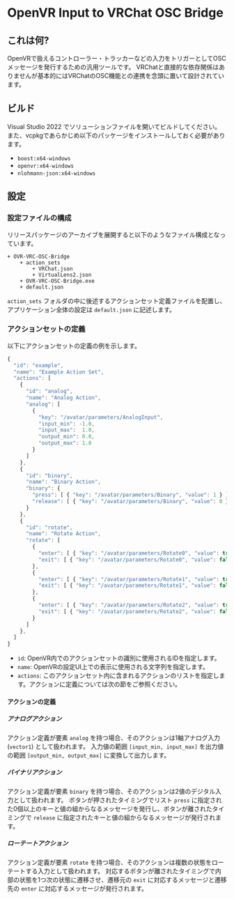 OpenVR Input to VRChat OSC Bridge
====


## これは何?
OpenVRで扱えるコントローラー・トラッカーなどの入力をトリガーとしてOSCメッセージを発行するための汎用ツールです。
VRChatと直接的な依存関係はありませんが基本的にはVRChatのOSC機能との連携を念頭に置いて設計されています。


## ビルド
Visual Studio 2022 でソリューションファイルを開いてビルドしてください。
また、vcpkgであらかじめ以下のパッケージをインストールしておく必要があります。

- `boost:x64-windows`
- `openvr:x64-windows`
- `nlohmann-json:x64-windows`


## 設定

### 設定ファイルの構成
リリースパッケージのアーカイブを展開すると以下のようなファイル構成となっています。

```
+ OVR-VRC-OSC-Bridge
    + action_sets
        + VRChat.json
        + VirtualLens2.json
    + OVR-VRC-OSC-Bridge.exe
    + default.json
```

`action_sets` フォルダの中に後述するアクションセット定義ファイルを配置し、アプリケーション全体の設定は `default.json` に記述します。

### アクションセットの定義
以下にアクションセットの定義の例を示します。

```javascript
{
  "id": "example",
  "name": "Example Action Set",
  "actions": [
    {
      "id": "analog",
      "name": "Analog Action",
      "analog": [
        {
          "key": "/avatar/parameters/AnalogInput",
          "input_min": -1.0,
          "input_max":  1.0,
          "output_min": 0.0,
          "output_max": 1.0
        }
      ]
    },
    {
      "id": "binary",
      "name": "Binary Action",
      "binary": {
        "press": [ { "key": "/avatar/parameters/Binary", "value": 1 } ],
        "release": [ { "key": "/avatar/parameters/Binary", "value": 0 } ]
      }
    },
    {
      "id": "rotate",
      "name": "Rotate Action",
      "rotate": [
        {
          "enter": [ { "key": "/avatar/parameters/Rotate0", "value": true } ],
          "exit": [ { "key": "/avatar/parameters/Rotate0", "value": false } ]
        },
        {
          "enter": [ { "key": "/avatar/parameters/Rotate1", "value": true } ],
          "exit": [ { "key": "/avatar/parameters/Rotate1", "value": false } ]
        },
        {
          "enter": [ { "key": "/avatar/parameters/Rotate2", "value": true } ],
          "exit": [ { "key": "/avatar/parameters/Rotate2", "value": false } ]
        }
      ]
    },
  ]
}
```

- `id`: OpenVR内でのアクションセットの識別に使用されるIDを指定します。
- `name`: OpenVRの設定UI上での表示に使用される文字列を指定します。
- `actions`: このアクションセット内に含まれるアクションのリストを指定します。アクションに定義については次の節をご参照ください。

#### アクションの定義

##### アナログアクション
アクション定義が要素 `analog` を持つ場合、そのアクションは1軸アナログ入力 (`vector1`) として扱われます。
入力値の範囲 `[input_min, input_max]` を出力値の範囲 `[output_min, output_max]` に変換して出力します。

##### バイナリアクション
アクション定義が要素 `binary` を持つ場合、そのアクションは2値のデジタル入力として扱われます。
ボタンが押されたタイミングでリスト `press` に指定された0個以上のキーと値の組からなるメッセージを発行し、ボタンが離されたタイミングで `release` に指定されたキーと値の組からなるメッセージが発行されます。

##### ローテートアクション
アクション定義が要素 `rotate` を持つ場合、そのアクションは複数の状態をローテートする入力として扱われます。
対応するボタンが離されたタイミングで内部の状態を1つ次の状態に遷移させ、遷移元の `exit` に対応するメッセージと遷移先の `enter` に対応するメッセージが発行されます。